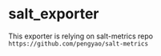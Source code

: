 # salt_exporter

This exporter is relying on salt-metrics repo `https://github.com/pengyao/salt-metrics`
